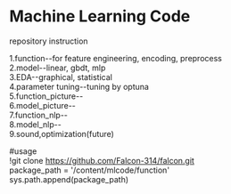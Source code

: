 # Machine Learning Code    
  
repository instruction

1.function--for feature engineering, encoding, preprocess  
2.model--linear, gbdt, mlp  
3.EDA--graphical, statistical  
4.parameter tuning--tuning by optuna  
5.function_picture--  
6.model_picture--  
7.function_nlp--  
8.model_nlp--  
9.sound,optimization(future)  
  
#usage  
!git clone https://github.com/Falcon-314/falcon.git  
package_path = '/content/mlcode/function'  
sys.path.append(package_path)  
